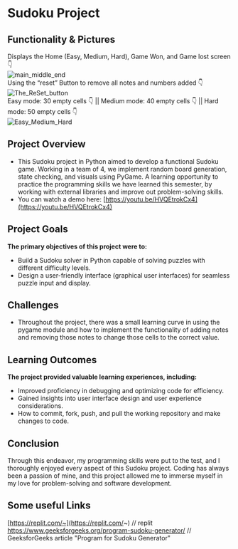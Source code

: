 # Sudoku Project

## Functionality & Pictures
Displays the Home (Easy, Medium, Hard), Game Won, and Game lost screen 👇 <br>
![main_middle_end](https://github.com/Neil-Patel-12/Sudoku-team-15/assets/108227267/40072b8c-67e2-4d01-a662-214858906576) <br>
Using the “reset” Button to remove all notes and numbers added 👇 <br>
![The_ReSet_button](https://github.com/Neil-Patel-12/Sudoku-team-15/assets/108227267/ef5eebeb-172d-4368-aa80-cd5fd62182cd) <br>
Easy mode: 30 empty cells 👇 || Medium mode: 40 empty cells 👇 || Hard mode: 50 empty cells 👇 <br>
![Easy_Medium_Hard](https://github.com/Neil-Patel-12/Sudoku-team-15/assets/108227267/fd85780b-0b12-4eef-8a2b-f945ace2979e) <br>

## Project Overview
- This Sudoku project in Python aimed to develop a functional Sudoku game. Working in a team of 4, we implement random board generation, state checking, and visuals using PyGame. A learning opportunity to practice the programming skills we have learned this semester, by working with external libraries and improve out problem-solving skills.
- You can watch a demo here: [https://youtu.be/HVQEtrokCx4](https://youtu.be/HVQEtrokCx4)

## Project Goals
**The primary objectives of this project were to:** <br>
- Build a Sudoku solver in Python capable of solving puzzles with different difficulty levels.
- Design a user-friendly interface (graphical user interfaces)  for seamless puzzle input and display.

## Challenges 
- Throughout the project, there was a small learning curve in using the pygame module and how to implement the functionality of adding notes and removing those notes to change those cells to the correct value.

## Learning Outcomes
**The project provided valuable learning experiences, including:** <br>
- Improved proficiency in debugging and optimizing code for efficiency.
- Gained insights into user interface design and user experience considerations.
- How to commit, fork, push, and pull the working repository and make changes to code.

## Conclusion
Through this endeavor, my programming skills were put to the test, and I thoroughly enjoyed every aspect of this Sudoku project. Coding has always been a passion of mine, and this project allowed me to immerse myself in my love for problem-solving and software development.

## Some useful Links
[https://replit.com/~](https://replit.com/~)  // replit <br>
https://www.geeksforgeeks.org/program-sudoku-generator/  // GeeksforGeeks article "Program for Sudoku Generator" <br>
